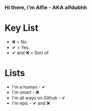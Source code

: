 ### Hi there, i'm Alfie - AKA alfdubhh

# Key List

* ❌ = No
* ✔ = Yes
* ✔ and ❌ = Sort of


# Lists

* I'm a human - ✔
* I'm smart - ❌
* I'm all ways on Github - ✔
* I'm epic - ✔ and ❌



